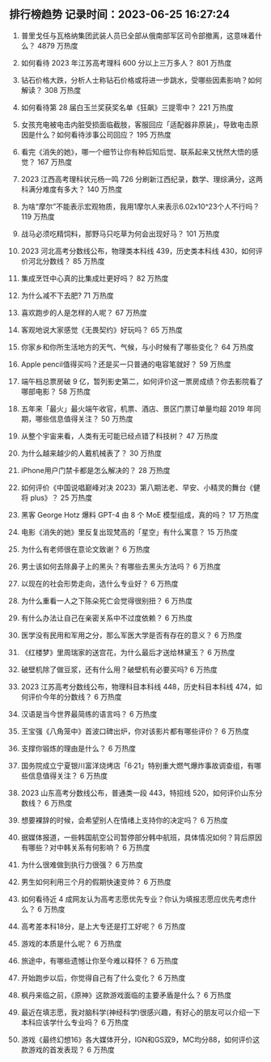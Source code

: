 
## 排行榜趋势 记录时间：2023-06-25 16:27:24
  
  1. 普里戈任与瓦格纳集团武装人员已全部从俄南部军区司令部撤离，这意味着什么？ 4879 万热度
    
  2. 如何看待 2023 年江苏高考理科 600 分以上三万多人？ 801 万热度
    
  3. 钻石价格大跌，分析人士称钻石价格或将进一步跳水，受哪些因素影响？如何解读？ 308 万热度
    
  4. 如何看待第 28 届白玉兰奖获奖名单《狂飙》三提零中？ 221 万热度
    
  5. 女孩充电被电击内脏受损面临截肢，客服回应「适配器非原装」，导致电击原因是什么？如何看待涉事公司回应？ 195 万热度
    
  6. 看完《消失的她》，哪一个细节让你有种后知后觉、联系起来又恍然大悟的感觉？ 167 万热度
    
  7. 2023 江西高考理科状元杨一鸣 726 分刷新江西纪录，数学、理综满分，这两科满分难度有多大？ 140 万热度
    
  8. 为啥“摩尔”不能表示宏观物质，我用1摩尔人来表示6.02x10^23个人不行吗？ 119 万热度
    
  9. 战马必须吃精饲料，那野马只吃草为何会出现好马？ 101 万热度
    
  10. 2023 河北高考分数线公布，物理类本科线 439，历史类本科线 430，如何评价河北分数线？ 85 万热度
    
  11. 集成烹饪中心真的比集成灶更好吗？ 82 万热度
    
  12. 为什么减不下去肥? 71 万热度
    
  13. 喜欢跑步的人是怎样的人呢？ 67 万热度
    
  14. 客观地说大家感觉《无畏契约》好玩吗？ 65 万热度
    
  15. 你家乡和你所生活地方的天气、气候，与小时候有了哪些变化？ 64 万热度
    
  16. Apple pencil值得买吗？还是买一只普通的电容笔就好？ 59 万热度
    
  17. 端午档总票房破 9 亿，暂列影史第二，如何评价这一票房成绩？你去影院看了哪部电影？ 58 万热度
    
  18. 五年来「最火」最火端午收官，机票、酒店、景区门票订单量均超 2019 年同期，哪些信息值得关注？ 50 万热度
    
  19. 从整个宇宙来看，人类有无可能已经点错了科技树？ 47 万热度
    
  20. 为什么越来越少的人戴机械表了？ 30 万热度
    
  21. iPhone用户门禁卡都是怎么解决的？ 28 万热度
    
  22. 如何评价《中国说唱巅峰对决 2023》第八期法老、早安、小精灵的舞台《健将 plus》？ 25 万热度
    
  23. 黑客 George Hotz 爆料 GPT-4 由 8 个 MoE 模型组成，真的吗？ 17 万热度
    
  24. 电影《消失的她》里反复出现梵高的「星空」有什么寓意？ 15 万热度
    
  25. 为什么有老师很在意论文致谢？ 6 万热度
    
  26. 男士该如何去除鼻子上的黑头？有哪些去黑头方法吗？ 6 万热度
    
  27. 以现在的社会形势走向，选什么专业好？ 6 万热度
    
  28. 为什么重看一人之下陈朵死亡会觉得很别扭？ 6 万热度
    
  29. 有什么办法让自己在亲密关系中不过度依赖？ 6 万热度
    
  30. 医学没有民用和军用之分，那么军医大学是否有存在的意义？ 6 万热度
    
  31. 《红楼梦》里周瑞家的送宫花，为什么最后才送给林黛玉？ 6 万热度
    
  32. 破壁机除了做豆浆，还有什么用？破壁机有必要买吗? 6 万热度
    
  33. 2023 江苏高考分数线公布，物理科目本科线 448，历史科目本科线 474，如何评价今年的分数线？ 6 万热度
    
  34. 汉语是当今世界最简练的语言吗？ 6 万热度
    
  35. 王宝强《八角笼中》首波口碑出炉，你对该影片都有哪些评价？ 6 万热度
    
  36. 支撑你锻炼的理由是什么？ 6 万热度
    
  37. 国务院成立宁夏银川富洋烧烤店「6·21」特别重大燃气爆炸事故调查组，有哪些信息值得关注？ 6 万热度
    
  38. 2023 山东高考分数线公布，普通类一段 443，特招线 520，如何评价山东分数线？ 6 万热度
    
  39. 想要裸辞的时候，会希望别人在情绪上支持你的决定吗？ 6 万热度
    
  40. 据媒体报道，一些韩国航空公司暂停部分韩中航班，具体情况如何？背后原因有哪些？对中韩关系有何影响？ 6 万热度
    
  41. 为什么很难做到执行力很强？ 6 万热度
    
  42. 男生如何利用三个月的假期快速变帅？ 6 万热度
    
  43. 如何看待近 4 成网友认为高考志愿优先专业？你认为填报志愿应优先考虑什么？ 6 万热度
    
  44. 高考差本科18分，是上大专还是打工好呢？ 6 万热度
    
  45. 游戏的本质是什么呢？ 6 万热度
    
  46. 旅途中，有哪些遗憾让你至今难以释怀？ 6 万热度
    
  47. 开始跑步以后，你觉得自己有了什么变化？ 6 万热度
    
  48. 枫丹来临之前，《原神》这款游戏面临的主要矛盾是什么？ 6 万热度
    
  49. 最近在填志愿，我对脑科学(神经科学)很感兴趣，有好心的朋友可以介绍一下本科应该学什么专业吗？ 6 万热度
    
  50. 游戏《最终幻想16》各大媒体开分，IGN和GS双9，MC均分88，如何评价这款游戏的首发表现？ 6 万热度
    